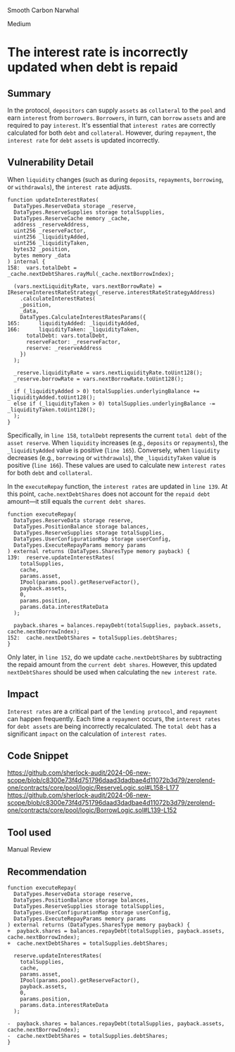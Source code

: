 Smooth Carbon Narwhal

Medium

# The interest rate is incorrectly updated when debt is repaid

## Summary
In the protocol, `depositors` can supply `assets` as `collateral` to the `pool` and earn `interest` from `borrowers`. 
`Borrowers`, in turn, can `borrow` `assets` and are required to pay `interest`. 
It's essential that `interest rates` are correctly calculated for both `debt` and `collateral`.
However, during `repayment`, the `interest rate` for `debt` `assets` is updated incorrectly.
## Vulnerability Detail
When `liquidity` changes (such as during `deposits`, `repayments`, `borrowing`, or `withdrawals`), the `interest rate` adjusts. 
```solidity
function updateInterestRates(
  DataTypes.ReserveData storage _reserve,
  DataTypes.ReserveSupplies storage totalSupplies,
  DataTypes.ReserveCache memory _cache,
  address _reserveAddress,
  uint256 _reserveFactor,
  uint256 _liquidityAdded,
  uint256 _liquidityTaken,
  bytes32 _position,
  bytes memory _data
) internal {
158:  vars.totalDebt = _cache.nextDebtShares.rayMul(_cache.nextBorrowIndex);
  
  (vars.nextLiquidityRate, vars.nextBorrowRate) = IReserveInterestRateStrategy(_reserve.interestRateStrategyAddress)
    .calculateInterestRates(
    _position,
    _data,
    DataTypes.CalculateInterestRatesParams({
165:      liquidityAdded: _liquidityAdded,
166:      liquidityTaken: _liquidityTaken,
      totalDebt: vars.totalDebt,
      reserveFactor: _reserveFactor,
      reserve: _reserveAddress
    })
  );

  _reserve.liquidityRate = vars.nextLiquidityRate.toUint128();
  _reserve.borrowRate = vars.nextBorrowRate.toUint128();

  if (_liquidityAdded > 0) totalSupplies.underlyingBalance += _liquidityAdded.toUint128();
  else if (_liquidityTaken > 0) totalSupplies.underlyingBalance -= _liquidityTaken.toUint128();
  );
}
```
Specifically, in `line 158`, `totalDebt` represents the current `total debt` of the `asset reserve`.
When `liquidity` increases (e.g., `deposits` or `repayments`), the `_liquidityAdded` value is positive (`line 165`). 
Conversely, when `liquidity` decreases (e.g., `borrowing` or `withdrawals`), the `_liquidityTaken` value is positive (`line 166`). 
These values are used to calculate new `interest rates` for both `debt` and `collateral`.

In the `executeRepay` function, the `interest rates` are updated in `line 139`. 
At this point, `cache.nextDebtShares` does not account for the `repaid debt` amount—it still equals the `current debt shares`. 
```solidity
function executeRepay(
  DataTypes.ReserveData storage reserve,
  DataTypes.PositionBalance storage balances,
  DataTypes.ReserveSupplies storage totalSupplies,
  DataTypes.UserConfigurationMap storage userConfig,
  DataTypes.ExecuteRepayParams memory params
) external returns (DataTypes.SharesType memory payback) {
139:  reserve.updateInterestRates(
    totalSupplies,
    cache,
    params.asset,
    IPool(params.pool).getReserveFactor(),
    payback.assets,
    0,
    params.position,
    params.data.interestRateData
  );

  payback.shares = balances.repayDebt(totalSupplies, payback.assets, cache.nextBorrowIndex);
152:  cache.nextDebtShares = totalSupplies.debtShares;
}
```
Only later, in `line 152`, do we update `cache.nextDebtShares` by subtracting the repaid amount from the `current debt shares`. 
However, this updated `nextDebtShares` should be used when calculating the `new interest rate`.
## Impact
`Interest rates` are a critical part of the `lending protocol`, and `repayment` can happen frequently. 
Each time a `repayment` occurs, the `interest rates` for `debt assets` are being incorrectly recalculated.
The `total debt` has a significant `impact` on the calculation of `interest rates`. 
## Code Snippet
https://github.com/sherlock-audit/2024-06-new-scope/blob/c8300e73f4d751796daad3dadbae4d11072b3d79/zerolend-one/contracts/core/pool/logic/ReserveLogic.sol#L158-L177
https://github.com/sherlock-audit/2024-06-new-scope/blob/c8300e73f4d751796daad3dadbae4d11072b3d79/zerolend-one/contracts/core/pool/logic/BorrowLogic.sol#L139-L152
## Tool used

Manual Review

## Recommendation

```solidity
function executeRepay(
  DataTypes.ReserveData storage reserve,
  DataTypes.PositionBalance storage balances,
  DataTypes.ReserveSupplies storage totalSupplies,
  DataTypes.UserConfigurationMap storage userConfig,
  DataTypes.ExecuteRepayParams memory params
) external returns (DataTypes.SharesType memory payback) {
+  payback.shares = balances.repayDebt(totalSupplies, payback.assets, cache.nextBorrowIndex);
+  cache.nextDebtShares = totalSupplies.debtShares;

  reserve.updateInterestRates(
    totalSupplies,
    cache,
    params.asset,
    IPool(params.pool).getReserveFactor(),
    payback.assets,
    0,
    params.position,
    params.data.interestRateData
  );

-  payback.shares = balances.repayDebt(totalSupplies, payback.assets, cache.nextBorrowIndex);
-  cache.nextDebtShares = totalSupplies.debtShares;
}
```
